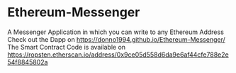 # Ethereum-Messenger
A Messenger Application in which you can write to any Ethereum Address
Check out the Dapp on https://donno1994.github.io/Ethereum-Messenger/
The Smart Contract Code is available on https://ropsten.etherscan.io/address/0x9ce05d558d6da9e6af44cfe788e2e54f8845802a
